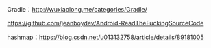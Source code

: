 
Gradle：http://wuxiaolong.me/categories/Gradle/

https://github.com/jeanboydev/Android-ReadTheFuckingSourceCode

hashmap：https://blog.csdn.net/u013132758/article/details/89181005